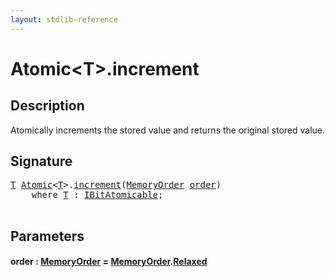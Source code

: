 ```yaml
---
layout: stdlib-reference
---
```


# Atomic\<T\>\.increment

## Description

Atomically increments the stored value and returns the original stored
value.




## Signature 

<pre>
<a href="../types/atomic-0/index#typeparam-T" class="code_type">T</a> <a href="../types/atomic-0/index" class="code_type">Atomic</a>&lt;<a href="../types/atomic-0/index#typeparam-T" class="code_type">T</a>&gt;.<a href="increment">increment</a>(<a href="../types/memoryorder-06/index" class="code_type">MemoryOrder</a> <a href="increment#decl-order" class="code_param">order</a>)
    <span class='code_keyword'>where</span> <a href="../types/atomic-0/index#typeparam-T" class="code_type">T</a> : <a href="../interfaces/ibitatomicable-014/index" class="code_type">IBitAtomicable</a>;

</pre>

## Parameters

####  <a id="decl-order"></a>order  : [MemoryOrder](../types/memoryorder-06/index) = [MemoryOrder](../types/memoryorder-06/index)\.[Relaxed](../types/memoryorder-06/index#decl-Relaxed)

